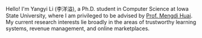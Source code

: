 Hello! I'm Yangyi Li (李洋溢), a Ph.D. student in Computer Science at Iowa State University, where I am privileged to be advised by [Prof. Mengdi Huai](https://mdhuai.github.io/). My current research interests lie broadly in the areas of trustworthy learning systems, revenue management, and online marketplaces. 
